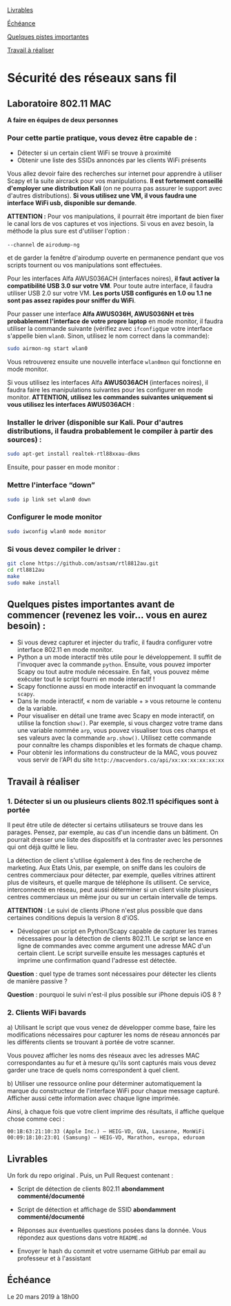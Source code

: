 [Livrables](https://github.com/arubinst/HEIGVD-SWI-Labo1-MAC#livrables)

[Échéance](https://github.com/arubinst/HEIGVD-SWI-Labo1-MAC#échéance)

[Quelques pistes importantes](https://github.com/arubinst/HEIGVD-SWI-Labo1-MAC#quelques-pistes-importantes-avant-de-commencer-revenez-les-voir-vous-en-aurez-besoin-)

[Travail à réaliser](https://github.com/arubinst/HEIGVD-SWI-Labo1-MAC#travail-à-réaliser)

# Sécurité des réseaux sans fil

## Laboratoire 802.11 MAC

__A faire en équipes de deux personnes__

### Pour cette partie pratique, vous devez être capable de :

*	Détecter si un certain client WiFi se trouve à proximité
*	Obtenir une liste des SSIDs annoncés par les clients WiFi présents

Vous allez devoir faire des recherches sur internet pour apprendre à utiliser Scapy et la suite aircrack pour vos manipulations. __Il est fortement conseillé d'employer une distribution Kali__ (on ne pourra pas assurer le support avec d'autres distributions). __Si vous utilisez une VM, il vous faudra une interface WiFi usb, disponible sur demande__.

__ATTENTION :__ Pour vos manipulations, il pourrait être important de bien fixer le canal lors de vos captures et vos injections. Si vous en avez besoin, la méthode la plus sure est d'utiliser l'option :

```--channel``` de ```airodump-ng```

et de garder la fenêtre d'airodump ouverte en permanence pendant que vos scripts tournent ou vos manipulations sont effectuées.

Pour les interfaces Alfa AWUS036ACH (interfaces noires), __il faut activer la compatibilité USB 3.0 sur votre VM__. Pour toute autre interface, il faudra utiliser USB 2.0 sur votre VM. __Les ports USB configurés en 1.0 ou 1.1 ne sont pas assez rapides pour sniffer du WiFi__.

Pour passer une interface __Alfa AWUS036H, AWUS036NH et très probablement l'interface de votre propre laptop__ en mode monitor, il faudra utiliser la commande suivante (vérifiez avec ```ifconfig```que votre interface s'appelle bien ```wlan0```. Sinon, utilisez le nom correct dans la commande):

```bash
sudo airmon-ng start wlan0
```

Vous retrouverez ensuite une nouvelle interface ```wlan0mon``` qui fonctionne en mode monitor.

Si vous utilisez les interfaces Alfa __AWUS036ACH__ (interfaces noires), il faudra faire les manipulations suivantes pour les configurer en mode monitor. __ATTENTION, utilisez les commandes suivantes uniquement si vous utilisez les interfaces AWUS036ACH__ :

### Installer le driver (disponible sur Kali. Pour d'autres distributions, il faudra probablement le compiler à partir des sources) :

```bash
sudo apt-get install realtek-rtl88xxau-dkms
```

Ensuite, pour passer en mode monitor :

### Mettre l'interface “down”

```bash
sudo ip link set wlan0 down
```

### Configurer le mode monitor

```bash
sudo iwconfig wlan0 mode monitor
```

### Si vous devez compiler le driver :

```bash
git clone https://github.com/astsam/rtl8812au.git
cd rtl8812au
make
sudo make install
```

## Quelques pistes importantes avant de commencer (revenez les voir... vous en aurez besoin) :

- Si vous devez capturer et injecter du trafic, il faudra configurer votre interface 802.11 en mode monitor.
- Python a un mode interactif très utile pour le développement. Il suffit de l'invoquer avec la commande ```python```. Ensuite, vous pouvez importer Scapy ou tout autre module nécessaire. En fait, vous pouvez même exécuter tout le script fourni en mode interactif !
- Scapy fonctionne aussi en mode interactif en invoquant la commande ```scapy```.  
- Dans le mode interactif, « nom de variable + <enter> » vous retourne le contenu de la variable.
- Pour visualiser en détail une trame avec Scapy en mode interactif, on utilise la fonction ```show()```. Par exemple, si vous chargez votre trame dans une variable nommée ```arp```, vous pouvez visualiser tous ces champs et ses valeurs avec la commande ```arp.show()```. Utilisez cette commande pour connaître les champs disponibles et les formats de chaque champ.
- Pour obtenir les informations du constructeur de la MAC, vous pouvez vous servir de l'API du site ```http://macvendors.co/api/xx:xx:xx:xx:xx:xx```

## Travail à réaliser

### 1. Détecter si un ou plusieurs clients 802.11 spécifiques sont à portée

Il peut être utile de détecter si certains utilisateurs se trouve dans les parages. Pensez, par exemple, au cas d'un incendie dans un bâtiment. On pourrait dresser une liste des dispositifs et la contraster avec les personnes qui ont déjà quitté le lieu.

La détection de client s'utilise également à des fins de recherche de marketing. Aux Etats Unis, par exemple, on sniffe dans les couloirs de centres commerciaux pour détecter, par exemple, quelles vitrines attirent plus de visiteurs, et quelle marque de téléphone ils utilisent. Ce service, interconnecté en réseau, peut aussi déterminer si un client visite plusieurs centres commerciaux un même jour ou sur un certain intervalle de temps.

__ATTENTION__ : Le suivi de clients iPhone n'est plus possible que dans certaines conditions depuis la version 8 d'iOS.
 
* Développer un script en Python/Scapy capable de capturer les trames nécessaires pour la détection de clients 802.11. Le script se lance en ligne de commandes avec comme argument une adresse MAC d'un certain client. Le script surveille ensuite les messages capturés et imprime une confirmation quand l'adresse est détectée.

__Question__ : quel type de trames sont nécessaires pour détecter les clients de manière passive ?

__Question__ : pourquoi le suivi n'est-il plus possible sur iPhone depuis iOS 8 ?


### 2. Clients WiFi bavards
a)	Utilisant le script que vous venez de développer comme base, faire les modifications nécessaires pour capturer les noms de réseau annoncés par les différents clients se trouvant à portée de votre scanner. 

Vous pouvez afficher les noms des réseaux avec les adresses MAC correspondantes au fur et à mesure qu'ils sont capturés mais vous devez garder une trace de quels noms correspondent à quel client. 

b)	Utiliser une ressource online pour déterminer automatiquement la marque du constructeur de l'interface WiFi pour chaque message capturé. Afficher aussi cette information avec chaque ligne imprimée.

Ainsi, à chaque fois que votre client imprime des résultats, il affiche quelque chose comme ceci :

```
00:1B:63:21:10:33 (Apple Inc.) – HEIG-VD, GVA, Lausanne, MonWiFi
00:09:18:10:23:01 (Samsung) – HEIG-VD, Marathon, europa, eduroam
```

## Livrables

Un fork du repo original . Puis, un Pull Request contenant :

- Script de détection de clients 802.11 __abondamment commenté/documenté__

- Script de détection et affichage de SSID __abondamment commenté/documenté__

-	Réponses aux éventuelles questions posées dans la donnée. Vous répondez aux questions dans votre ```README.md```

-	Envoyer le hash du commit et votre username GitHub par email au professeur et à l'assistant


## Échéance

Le 20 mars 2019 à 18h00
